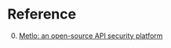 # Reference

0. [Metlo: an open-source API security platform](https://github.com/metlo-labs/metlo)

